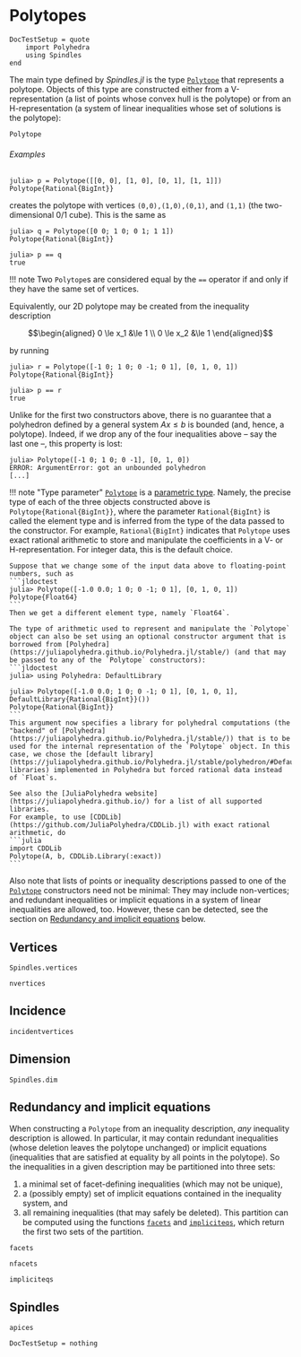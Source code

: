 # Polytopes

```@meta
DocTestSetup = quote
    import Polyhedra
    using Spindles
end
```

The main type defined by *Spindles.jl* is the type [`Polytope`](@ref) that represents a polytope.
Objects of this type are constructed either from a V-representation (a list of points whose convex hull
is the polytope) or from an H-representation (a system of linear inequalities whose set of solutions is the polytope):

```@docs
Polytope
```

###### Examples

```jldoctest polytopes
julia> p = Polytope([[0, 0], [1, 0], [0, 1], [1, 1]])
Polytope{Rational{BigInt}}
```
creates the polytope with vertices ``(0,0),(1,0),(0,1)``, and ``(1,1)`` (the two-dimensional 0/1 cube).
This is the same as
```jldoctest polytopes
julia> q = Polytope([0 0; 1 0; 0 1; 1 1])
Polytope{Rational{BigInt}}

julia> p == q
true
```

!!! note
    Two `Polytope`s are considered equal by the `==` operator if and only if they have the same set of vertices.

Equivalently, our 2D polytope may be created from the inequality description
```math
\begin{aligned}
0 \le x_1 &\le 1 \\
0 \le x_2 &\le 1
\end{aligned}
```
by running
```jldoctest polytopes
julia> r = Polytope([-1 0; 1 0; 0 -1; 0 1], [0, 1, 0, 1])
Polytope{Rational{BigInt}}

julia> p == r
true
```
Unlike for the first two constructors above, there is no guarantee that a polyhedron defined by 
a general system $Ax \le b$ is bounded (and, hence, a polytope). Indeed, 
if we drop any of the four inequalities above – say the last one –, this property is lost:
```jldoctest
julia> Polytope([-1 0; 1 0; 0 -1], [0, 1, 0])
ERROR: ArgumentError: got an unbounded polyhedron
[...]
```

!!! note "Type parameter"
    [`Polytope`](@ref) is a [parametric type](https://docs.julialang.org/en/v1/manual/types/#Parametric-Types). Namely, the precise type of each of the three objects constructed above is `Polytope{Rational{BigInt}}`, where the parameter `Rational{BigInt}` is called the element type and is inferred from the type of the data
    passed to the constructor. For example, `Rational{BigInt}` indicates that `Polytope` uses exact rational arithmetic to store and manipulate the coefficients in a V- or H-representation. For integer data, this is the default choice. 
    
    Suppose that we change some of the input data above to floating-point numbers, such as
    ```jldoctest
    julia> Polytope([-1.0 0.0; 1 0; 0 -1; 0 1], [0, 1, 0, 1])
    Polytope{Float64}
    ```
    Then we get a different element type, namely `Float64`. 
    
    The type of arithmetic used to represent and manipulate the `Polytope` object can also be set using an optional constructor argument that is borrowed from [Polyhedra](https://juliapolyhedra.github.io/Polyhedra.jl/stable/) (and that may be passed to any of the `Polytope` constructors):
    ```jldoctest
    julia> using Polyhedra: DefaultLibrary

    julia> Polytope([-1.0 0.0; 1 0; 0 -1; 0 1], [0, 1, 0, 1], DefaultLibrary{Rational{BigInt}}())
    Polytope{Rational{BigInt}}
    ```
    This argument now specifies a library for polyhedral computations (the "backend" of [Polyhedra](https://juliapolyhedra.github.io/Polyhedra.jl/stable/)) that is to be used for the internal representation of the `Polytope` object. In this case, we chose the [default library](https://juliapolyhedra.github.io/Polyhedra.jl/stable/polyhedron/#Default-libraries) implemented in Polyhedra but forced rational data instead of `Float`s.
    
    See also the [JuliaPolyhedra website](https://juliapolyhedra.github.io/) for a list of all supported libraries.
    For example, to use [CDDLib](https://github.com/JuliaPolyhedra/CDDLib.jl) with exact rational arithmetic, do
    ```julia
    import CDDLib
    Polytope(A, b, CDDLib.Library(:exact))
    ``` 
    
Also note that lists of points or inequality descriptions passed to one of the [`Polytope`](@ref) constructors need not be minimal: They may include non-vertices; and redundant inequalities or implicit equations in a system of linear inequalities are allowed, too. However, these can be detected, see the section on [Redundancy and implicit equations](@ref) below.

## Vertices

```@docs
Spindles.vertices
```

```@docs
nvertices
```

## Incidence 

```@docs
incidentvertices
```

## Dimension

```@docs
Spindles.dim
```

## Redundancy and implicit equations

When constructing a `Polytope` from an inequality description, *any* inequality description is allowed. 
In particular, it may contain redundant inequalities (whose deletion leaves the polytope unchanged) or implicit equations (inequalities that are satisfied at equality by all points in the polytope).
So the inequalities in a given description may be
partitioned into three sets:
1. a minimal set of facet-defining inequalities (which may not be unique), 
2. a (possibly empty) set of implicit equations contained in the inequality system, and 
3. all remaining inequalities (that may safely be deleted). 
This partition can be computed using the functions [`facets`](@ref) and [`impliciteqs`](@ref),
which return the first two sets of the partition.

```@docs
facets
```

```@docs
nfacets
```

```@docs
impliciteqs
```

## Spindles

```@docs
apices
```



```@meta
DocTestSetup = nothing
```